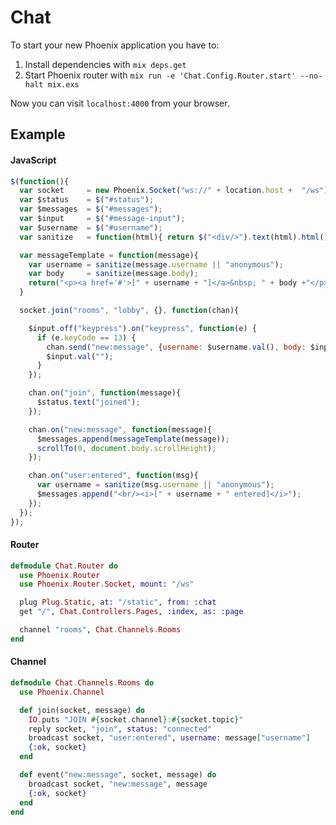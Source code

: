 # Chat

To start your new Phoenix application you have to:

1. Install dependencies with `mix deps.get`
2. Start Phoenix router with `mix run -e 'Chat.Config.Router.start' --no-halt mix.exs`

Now you can visit `localhost:4000` from your browser.


## Example

#### JavaScript
```javascript
$(function(){
  var socket     = new Phoenix.Socket("ws://" + location.host +  "/ws");
  var $status    = $("#status");
  var $messages  = $("#messages");
  var $input     = $("#message-input");
  var $username  = $("#username");
  var sanitize   = function(html){ return $("<div/>").text(html).html(); }

  var messageTemplate = function(message){
    var username = sanitize(message.username || "anonymous");
    var body     = sanitize(message.body);
    return("<p><a href='#'>[" + username + "]</a>&nbsp; " + body +"</p>");
  }

  socket.join("rooms", "lobby", {}, function(chan){

    $input.off("keypress").on("keypress", function(e) {
      if (e.keyCode == 13) {
        chan.send("new:message", {username: $username.val(), body: $input.val()});
        $input.val("");
      }
    });

    chan.on("join", function(message){
      $status.text("joined");
    });

    chan.on("new:message", function(message){
      $messages.append(messageTemplate(message));
      scrollTo(0, document.body.scrollHeight);
    });

    chan.on("user:entered", function(msg){
      var username = sanitize(msg.username || "anonymous");
      $messages.append("<br/><i>[" + username + " entered]</i>");
    });
  });
});
 ```

#### Router
```elixir
defmodule Chat.Router do
  use Phoenix.Router
  use Phoenix.Router.Socket, mount: "/ws"

  plug Plug.Static, at: "/static", from: :chat
  get "/", Chat.Controllers.Pages, :index, as: :page

  channel "rooms", Chat.Channels.Rooms
end
```

#### Channel
```elixir
defmodule Chat.Channels.Rooms do
  use Phoenix.Channel

  def join(socket, message) do
    IO.puts "JOIN #{socket.channel}:#{socket.topic}"
    reply socket, "join", status: "connected"
    broadcast socket, "user:entered", username: message["username"]
    {:ok, socket}
  end

  def event("new:message", socket, message) do
    broadcast socket, "new:message", message
    {:ok, socket}
  end
end
```
